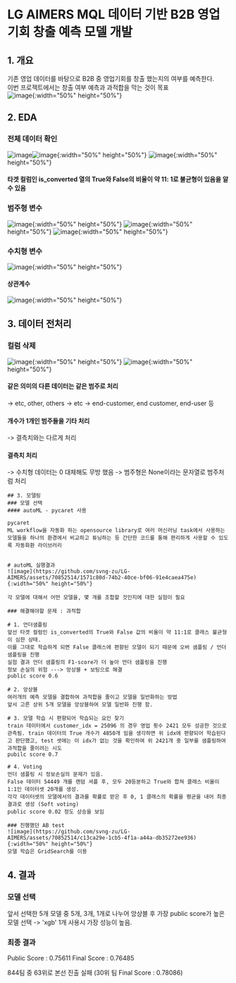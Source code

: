 # LG AIMERS MQL 데이터 기반 B2B 영업기회 창출 예측 모델 개발

## 1. 개요
기존 영업 데이터를 바탕으로 B2B 중 영업기회를 창출 했는지의 여부를 예측한다. <br/>
이번 프로젝트에서는 창출 여부 예측과 과적합을 막는 것이 목표 <br/>
![image](https://github.com/svng-zu/LG-AIMERS/assets/70852514/f4681e5c-4aca-4dfa-b662-43d839d82d16){:width="50%" height="50%"}

## 2. EDA
### 전체 데이터 확인
![image](https://github.com/svng-zu/LG-AIMERS/assets/70852514/9bae032e-b21f-42cf-bb43-fda2c30f461e)![image](https://github.com/svng-zu/LG-AIMERS/assets/70852514/06ec7602-f1b7-4223-9e87-240d15f620f9){:width="50%" height="50%"}
![image](https://github.com/svng-zu/LG-AIMERS/assets/70852514/fc7496a8-71a4-4e15-9745-3ab54bb6fa59){:width="50%" height="50%"}
#### 타겟 컬럼인 is_converted 열의 True와 False의 비율이 약 11: 1로 불균형이 있음을 알 수 있음

### 범주형 변수
![image](https://github.com/svng-zu/LG-AIMERS/assets/70852514/fdb061c3-9a6c-4c4c-aa0f-f3c916246ef3){:width="50%" height="50%"}
![image](https://github.com/svng-zu/LG-AIMERS/assets/70852514/ee3fd6df-0429-46b3-927c-ac8293a9e9bf){:width="50%" height="50%"}
![image](https://github.com/svng-zu/LG-AIMERS/assets/70852514/c3bd18ae-8371-4e30-8cad-2c185750fd4c){:width="50%" height="50%"}

### 수치형 변수
![image](https://github.com/svng-zu/LG-AIMERS/assets/70852514/ccff87f9-e838-4de0-aec4-47fe1caab7e8){:width="50%" height="50%"}
#### 상관계수
![image](https://github.com/svng-zu/LG-AIMERS/assets/70852514/5d40481f-2a2b-4191-be82-bd957a022311){:width="50%" height="50%"}

## 3. 데이터 전처리

### 컬럼 삭제
![image](https://github.com/svng-zu/LG-AIMERS/assets/70852514/9049ec65-a8b9-4362-b942-d3723b4bc1f9){:width="50%" height="50%"}
![image](https://github.com/svng-zu/LG-AIMERS/assets/70852514/0b20e0d1-c783-4a7f-a6d9-bcb66c09792e){:width="50%" height="50%"}

#### 같은 의미의 다른 데이터는 같은 범주로 처리
-> etc, other, others -> etc
-> end-customer, end customer, end-user 등

#### 개수가 1개인 범주들을 기타 처리
-> 결측치와는 다르게 처리

#### 결측치 처리
-> 수치형 데이터는 0 대체해도 무방 했음
-> 범주형은 None이라는 문자열로 범주처럼 처리

```
## 3. 모델링
### 모델 선택
#### autoML - pycaret 사용

pycaret
ML workflow을 자동화 하는 opensource library로 여러 머신러닝 task에서 사용하는 모델들을 하나의 환경에서 비교하고 튜닝하는 등 간단한 코드를 통해 편리하게 사용할 수 있도록 자동화환 라이브러리


# autoML 실행결과
![image](https://github.com/svng-zu/LG-AIMERS/assets/70852514/1571c80d-74b2-40ce-bf06-91e4caea475e){:width="50%" height="50%"}

각 모델에 대해서 어떤 모델을, 몇 개를 조합할 것인지에 대한 실험이 필요

### 해결해야할 문제 : 과적합

# 1. 언더샘플링
앞선 타겟 컬럼인 is_converted의 True와 False 값의 비율이 약 11:1로 클래스 불균형이 심한 상태.
이를 그대로 학습하게 되면 False 클래스에 편향된 모델이 되기 때문에 오버 샘플링 / 언더 샘플링을 진행
실험 결과 언더 샘플링의 F1-score가 더 높아 언더 샘플링을 진행
정보 손실의 위험 ---> 앙상블 + 보팅으로 해결
public score 0.6

# 2. 앙상블
여러개의 예측 모델을 결합하여 과적합을 줄이고 모델을 일반화하는 방법
앞서 고른 상위 5개 모델을 앙상블하여 모델 일반화 진행 함.

# 3. 모델 학습 시 편향되어 학습되는 요인 찾기
train 데이터에서 customer_idx = 25096 의 경우 영업 횟수 2421 모두 성공한 것으로 관측됨. train 데이터의 True 개수가 4850개 임을 생각하면 위 idx에 편향되어 학습된다고 판단했고, test 셋에는 이 idx가 없는 것을 확인하여 위 2421개 중 일부를 샘플링하여 과적합을 줄이려는 시도
pubilc score 0.7

# 4. Voting
언더 샘플링 시 정보손실의 문제가 있음.
False 데이터 54449 개를 랜덤 셔플 후, 모두 20등분하고 True와 합쳐 클래스 비율이 1:1인 데이터셋 20개를 생성.
각각 데이터셋의 모델에서의 결과를 확률로 받은 후 0, 1 클래스의 확률을 평균을 내어 최종 결과로 생성 (Soft voting)
public score 0.02 정도 상승을 보임

### 진행했던 AB test
![image](https://github.com/svng-zu/LG-AIMERS/assets/70852514/c13ca29e-1cb5-4f1a-a44a-db35272ee936){:width="50%" height="50%"}
모델 학습은 GridSearch를 이용
```


## 4. 결과
### 모델 선택
앞서 선택한 5개 모델 중 5개, 3개, 1개로 나누어 앙상블 후 가장 public score가 높은 모델 선택
-> 'xgb' 1개 사용시 가장 성능이 높음.

### 최종 결과
Public Score : 0.75611
Final Score : 0.76485

844팀 중 63위로 본선 진출 실패 (30위 팀 Final Score : 0.78086)
